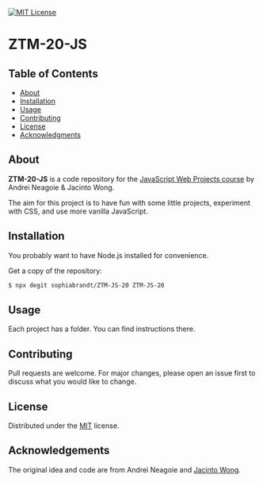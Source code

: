 [![MIT License][license-shield]][license-url]

# ZTM-20-JS

## Table of Contents

- [About](#about)
- [Installation](#installation)
- [Usage](#usage)
- [Contributing](#contributing)
- [License](#license)
- [Acknowledgments](#acknowledgments)

## About

**ZTM-20-JS** is a code repository for the [JavaScript Web Projects course][ztm] by Andrei Neagoie & Jacinto Wong.

The aim for this project is to have fun with some little projects, experiment with CSS, and use more vanilla JavaScript.

## Installation

You probably want to have Node.js installed for convenience.

Get a copy of the repository:

```bash
$ npx degit sophiabrandt/ZTM-JS-20 ZTM-JS-20
```

## Usage

Each project has a folder. You can find instructions there.

## Contributing

Pull requests are welcome. For major changes, please open an issue first to discuss what you would like to change.

## License

Distributed under the [MIT](LICENSE) license.

## Acknowledgements

The original idea and code are from Andrei Neagoie and [Jacinto Wong][jacinto].

[license-shield]: https://img.shields.io/badge/License-MIT-green.svg?style=flat-square
[license-url]: https://github.com/sophiabrandt/fastify-bookmarkly/blob/master/LICENSE
[ztm]: https://academy.zerotomastery.io/p/javascript-projects
[jacinto]: https://github.com/JacintoDesign
